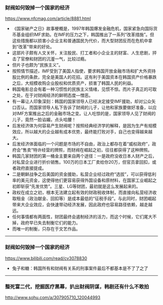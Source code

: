 ### 财阀如何毁掉一个国家的经济
https://www.nfcmag.com/article/8881.html
- 《国家破产之日》故事梗概是，1997年韩国爆发金融危机，国家紧急向国际货币基金组织IMF求助。在IMF的压力之下，韩国推出了一系列“改革措施”。但这些措施都以损害小企业主和普通国民为代价，而大型财团反而在危机中拿到“改革”带来的好处。
- 这部片子颇有人文关怀，关注股民、打工者和小企业主的财富、人生悲剧，抨击了官僚和财团的沆瀣一气，比较过瘾。
- 但片子也颇为“民族主义”。
- 按照情节描述，IMF受到了美国人指使，要求韩国开放金融市场和扩大外资持股比例的条款，完全是美国人的花招。这有利于美国资本在韩国资产价格暴跌之后，大规模收购企业股权和优质资产，损害了韩国人民的利益。
- 韩国电影总会有着一种习惯性的民族主义情绪，见惯不惊。而片子真正的可取之处，在于对财阀经济的鲜明态度—憎恶。
- 有一幕让人印象深刻：韩国的国家领导人已经决定接受IMF援助，却对公众矢口否认。而国家领导人私下告诉了财阀的儿子，让他和家族要做好准备，以应对IMF方案推出之后的金融市场之变。让人吃惊的是，国家领导人见了财阀的儿子，竟然一脸谄媚，点头哈腰！
- 后发经济体为何容易产生财阀呢？按照经典经济学的解释，是因为生产有规模效应，所以越大的企业越有成本优势，最终能打败对手，自己也变得越来越大。
- 后发经济体面临的一个问题是市场的不自由，政治上都存在着“威权政府”，政府会“售卖”特许经营的牌照，而财阀在崛起之初，往往都获得了这种牌照。
- 韩国几家财团的第一桶金主要来自两个途径：一是政府没收日本人财产之后，对私营企业进行折价销售。100万的日本工厂卖给你20万，但官员拿回扣，或者政府直接提成。
- 二是朝鲜战争之后美国的资金援助，私营企业经过政府“选拔”，可以获得低利率的美元资金，这使得他们更容易获得外国设备和原材料，在国家工业崛起之初即斩获“先发优势”。三星、LG等财团，最初就是这么发展起来的。
- 政权在成立之初，根本无法建立起有效的财政税收体制，而直接向私营经济收取租金（政治献金、回扣等）是成本最低的“征税手段”。与此同时，财团崛起带来大企业效应，会快速带动经济发展，因此政府也容易路径依赖，越走越远。
- 任何事情都有两面性，财团最终会遏制经济的活力，而这个时候，它们尾大不掉，政府早已失去制衡它们的能力。
- 而唯一的制衡，只存在于文艺作品。
---
### 财阀如何毁掉一个国家的经济
https://www.bilibili.com/read/cv3078830
- 兔子和糖：韩国所有和财阀有关系的刑事案件最后不都基本是不了了之了
---
### 整死富二代，挖掘医疗黑幕，扒出财阀阴谋，韩剧还有什么不敢拍
http://www.sohu.com/a/307905710_120044993